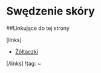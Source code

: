 # Swędzenie skóry





##Linkujące do tej strony

[links]

- [Żółtaczki](../Wątroba/Żółtaczki.md)


[/links]
!tag:
~

